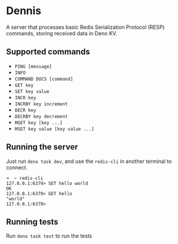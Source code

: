 # Dennis

A server that processes basic Redis Serialization Protocol (RESP) commands, storing received data in Deno KV.

## Supported commands

* `PING [message]`
* `INFO`
* `COMMAND DOCS [command]`
* `GET key`
* `SET key value`
* `INCR key`
* `INCRBY key increment`
* `DECR key`
* `DECRBY key decrement`
* `MGET key [key ...]`
* `MSET key value [key value ...]`


## Running the server

Just run `deno task dev`, and use the `redis-cli` in another terminal to connect.

```
➜  ~ redis-cli
127.0.0.1:6379> SET hello world
OK
127.0.0.1:6379> GET hello
"world"
127.0.0.1:6379>
```

## Running tests

Run `deno task test` to run the tests